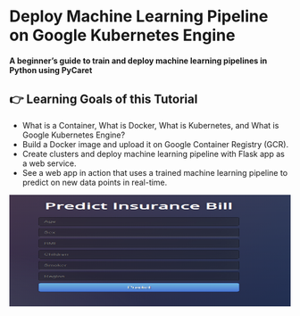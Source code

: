 # Deploy Machine Learning Pipeline on Google Kubernetes Engine
#### A beginner’s guide to train and deploy machine learning pipelines in Python using PyCaret

## 👉 Learning Goals of this Tutorial
- What is a Container, What is Docker, What is Kubernetes, and What is Google Kubernetes Engine?
- Build a Docker image and upload it on Google Container Registry (GCR).
- Create clusters and deploy machine learning pipeline with Flask app as a web service.
- See a web app in action that uses a trained machine learning pipeline to predict on new data points in real-time.

<img src="https://github.com/funnyPhani/Predicting-Insurance-Bill-Using-Pycaret/blob/master/pic.png" width="1100" height="200" />
